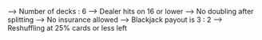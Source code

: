 --> Number of decks : 6
--> Dealer hits on 16 or lower
--> No doubling after splitting
--> No insurance allowed
--> Blackjack payout is 3 : 2
--> Reshuffling at 25% cards or less left